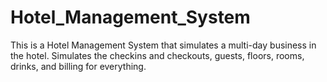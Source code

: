 # Hotel_Management_System
This is a Hotel Management System that simulates a multi-day business in the hotel. Simulates the checkins and checkouts, guests, floors, rooms, drinks, and billing for everything.
